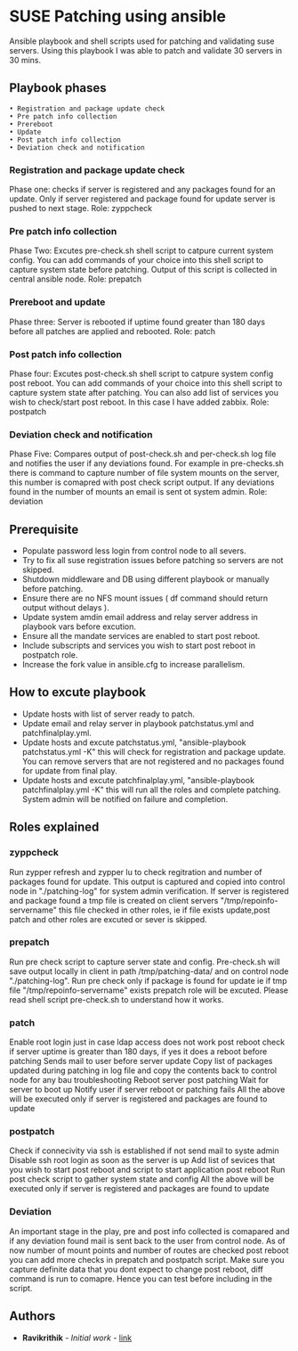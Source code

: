 ﻿# SUSE Patching using ansible

Ansible playbook and shell scripts used for patching and validating suse servers. Using this playbook I was able to patch and validate
30 servers in 30 mins. 

## Playbook phases

```
• Registration and package update check 
• Pre patch info collection 
• Prereboot
• Update
• Post patch info collection
• Deviation check and notification 
```

### Registration and package update check 

Phase one: checks if server is registered and any packages found for an update. Only if server registered and package found for
update server is pushed to next stage.
Role:  zyppcheck

### Pre patch info collection 

Phase Two:  Excutes pre-check.sh shell script to catpure current system config. You can add commands of your choice into this
shell script to capture system state before patching. Output of this script is collected in central ansible node. 
Role: prepatch

### Prereboot and update

Phase three: Server is rebooted if uptime found greater than 180 days before all patches are applied and rebooted.
Role: patch

### Post patch info collection

Phase four: Excutes post-check.sh shell script to catpure system config post reboot. You can add commands of your choice into this
shell script to capture system state after patching. You can also add list of services you wish to check/start post reboot. In 
this case I have added zabbix. 
Role: postpatch


### Deviation check and notification

Phase Five: Compares output of post-check.sh and per-check.sh log file and notifies the user if any deviations found. For example 
in pre-checks.sh there is command to capture number of file system mounts on the server, this number is comapred with post check 
script output. If any deviations found in the number of mounts an email is sent ot system admin. 
Role: deviation

## Prerequisite

* Populate password less login from control node to all severs.
* Try to fix all suse registration issues before patching so servers are not skipped.
* Shutdown middleware and DB using different playbook or manually before patching.
* Ensure there are no NFS mount issues ( df command should return output without delays ).
* Update system amdin email address and relay server address in playbook vars before excution.
* Ensure all the mandate services are enabled to start post reboot.
* Include subscripts and services you wish to start post reboot in postpatch role. 
* Increase the fork value in ansible.cfg to increase parallelism. 


## How to excute playbook

* Update hosts with list of server ready to patch.
* Update email and relay server in playbook patchstatus.yml and patchfinalplay.yml.
* Update hosts and excute patchstatus.yml, "ansible-playbook patchstatus.yml -K" this will check for registration and package  update.
  You can remove servers that are not registered and no packages found for update from final play.
* Update hosts and excute patchfinalplay.yml, "ansible-playbook patchfinalplay.yml -K" this will run all the roles and complete
  patching. System admin will be notified on failure and completion. 
  
## Roles explained

### zyppcheck
Run zypper refresh and zypper lu to check regitration and number of packages found for update. 
This output is captured and copied into control node in "./patching-log" for system admin verification. If server is 
registered and package found a tmp file is created on client servers "/tmp/repoinfo-servername" this file checked 
in other roles, ie if file exists update,post patch and other roles are excuted or sever is skipped. 

### prepatch
Run pre check script to capture server state and config. Pre-check.sh will save output locally in client in path /tmp/patching-data/ and on control node "./patching-log".  Run pre check only if package is found for update ie if tmp file "/tmp/repoinfo-servername" exists prepatch role will be excuted. 
Please read shell script pre-check.sh to understand how it works.

### patch
Enable root login just in case ldap access does not work post reboot
check if server uptime is greater than 180 days, if yes it does a reboot before patching
Sends mail to user before server update
Copy list of packages updated during patching in log file and copy the contents back to control node for any bau troubleshooting
Reboot server post patching
Wait for server to boot up
Notify user if server reboot or patching fails
All the above will be executed only if server is registered and packages are found to update

### postpatch
Check if connecivity via ssh is established if not send mail to syste admin
Disable ssh root login as soon as the server is up
Add list of sevices that you wish to start post reboot and script to start application post reboot
Run post check script to gather system state and config
All the above will be executed only if server is registered and packages are found to update

### Deviation
An important stage in the play, pre and post info collected is comapared and if any deviation found mail is sent back to the user from control node.
As of now number of mount points and number of routes are checked post reboot you can add more checks in prepatch and postpatch script.
Make sure you capture definite data that you dont expect to change post reboot, diff command is run to comapre. Hence you can test before including in the script.

## Authors

* **Ravikrithik** - *Initial work* - [link](https://github.com/ursravik/control-master)

